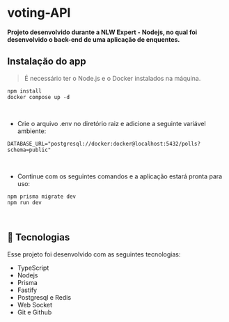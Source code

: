 # voting-API


<b>Projeto desenvolvido durante a NLW Expert - Nodejs, no qual foi desenvolvido o back-end de uma aplicação de enquentes.</b>


## Instalação do app

> É necessário ter o Node.js e o Docker instalados na máquina.

```
npm install
docker compose up -d
```
<br>

- Crie o arquivo .env no diretório raiz e adicione a seguinte variável ambiente:

```
DATABASE_URL="postgresql://docker:docker@localhost:5432/polls?schema=public"
```
<br>

- Continue com os seguintes comandos e a aplicação estará pronta para uso:

```
npm prisma migrate dev
npm run dev
```
<br>

## 🚀 Tecnologias

Esse projeto foi desenvolvido com as seguintes tecnologias:

- TypeScript
- Nodejs
- Prisma
- Fastify
- Postgresql e Redis
- Web Socket
- Git e Github
